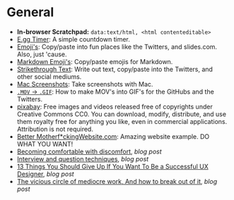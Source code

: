 # General    

* **In-browser Scratchpad:** `data:text/html, <html contenteditable>`    
* [E.gg Timer](http://e.ggtimer.com): A simple countdown timer.  
* [Emoji's](http://getemoji.com): Copy/paste into fun places like the Twitters, and slides.com. Also, just 'cause.  
* [Markdown Emoji's](http://www.emoji-cheat-sheet.com): Copy/paste emojis for Markdown.  
* [Strikethrough Text](http://manytools.org/facebook-twitter/strikethrough-text): Write out text, copy/paste into the Twitters, and other social mediums.  
* [Mac Screenshots](https://support.apple.com/en-us/HT201361): Take screenshots with Mac.  
* [`.MOV` → `.GIF`](https://gist.github.com/dergachev/4627207): How to make MOV's into GIF's for the GitHubs and the Twitters.  
* [pixabay](https://pixabay.com/): Free images and videos released free of copyrights under Creative Commons CC0. You can download, modify, distribute, and use them royalty free for anything you like, even in commercial applications. Attribution is not required.  
* [Better Motherf*ckingWebsite.com](http://bettermotherfuckingwebsite.com): Amazing website example. DO WHAT YOU WANT!  
* [Becoming comfortable with discomfort](https://louderthanten.com/coax/becoming-comfortable-with-discomfort), _blog post_  
* [Interview and question techniques](https://blog.prototypr.io/what-ux-researchers-can-learn-from-louis-theroux-69db740d63ba), _blog post_  
* [13 Things You Should Give Up If You Want To Be a Successful UX Designer](https://uxplanet.org/12-things-you-should-give-up-if-you-want-to-be-a-successful-ux-designer-f5bc8581a848), _blog post_  
* [The vicious circle of mediocre work, And how to break out of it](https://medium.com/swlh/the-vicious-circle-of-mediocre-work-c15e98a30798), _blog post_  
